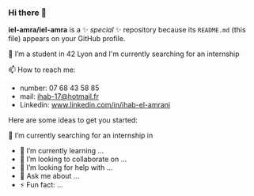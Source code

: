 ### Hi there 👋

**iel-amra/iel-amra** is a ✨ _special_ ✨ repository because its `README.md` (this file) appears on your GitHub profile.

🔭 I’m a student in 42 Lyon and I'm currently searching for an internship

📫 How to reach me:
- number: 07 68 43 58 85
- mail: ihab-17@hotmail.fr
- Linkedin: www.linkedin.com/in/ihab-el-amrani

Here are some ideas to get you started:

🔭 I’m currently searching for an internship in
- 🌱 I’m currently learning ...
- 👯 I’m looking to collaborate on ...
- 🤔 I’m looking for help with ...
- 💬 Ask me about ...
- ⚡ Fun fact: ...

